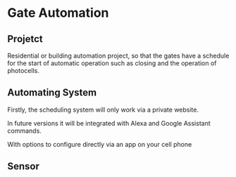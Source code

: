 # Gate Automation
## Projetct

  Residential or building automation project, so that the gates have a schedule for the start of automatic operation such as closing and the operation of photocells.

## Automating System

  Firstly, the scheduling system will only work via a private website.

In future versions it will be integrated with Alexa and Google Assistant commands.

With options to configure directly via an app on your cell phone

## Sensor
